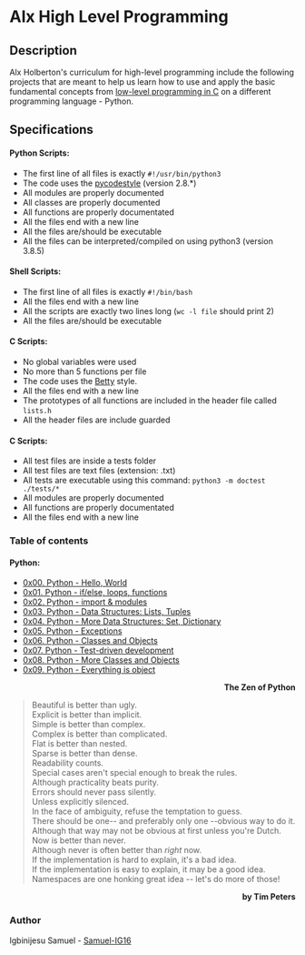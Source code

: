# Alx High Level Programming
## Description
Alx Holberton's curriculum for high-level programming include the following projects that are meant to help us learn how to use and apply the basic fundamental concepts from [low-level programming in C](https://github.com/Samuel-IG16/alx-low_level_programming) on a different programming language - Python.
## Specifications
  #### Python Scripts:
   * The first line of all files is exactly `#!/usr/bin/python3`
   * The code uses the [pycodestyle](https://pypi.org/project/pycodestyle/) (version 2.8.*)
   * All modules are properly documented
   * All classes are properly documented
   * All functions are properly documentated
   * All the files end with a new line
   * All the files are/should be executable
   * All the files can be interpreted/compiled on using python3 (version 3.8.5)
  #### Shell Scripts:
   * The first line of all files is exactly `#!/bin/bash`
   * All the files end with a new line
   * All the scripts are exactly two lines long (`wc -l file` should print 2)
   * All the files are/should be executable
  #### C Scripts:
   * No global variables were used
   * No more than 5 functions per file
   * The code uses the [Betty](https://github.com/holbertonschool/Betty/wiki) style.
   * All the files end with a new line
   * The prototypes of all functions are included in the header file called `lists.h`
   * All the header files are include guarded
  #### C Scripts:
   * All test files are inside a tests folder
   * All test files are text files (extension: .txt)
   * All tests are executable using this command: `python3 -m doctest ./tests/*`
   * All modules are properly documented
   * All functions are properly documentated
   * All the files end with a new line
### Table of contents
  #### Python:
   * [0x00. Python - Hello, World](https://github.com/Samuel-IG16/alx-higher_level_programming/tree/master/0x00-python-hello_world#readme)
   * [0x01. Python - if/else, loops, functions](https://github.com/Samuel-IG16/alx-higher_level_programming/tree/master/0x01-python-if_else_loops_functions#readme)
   * [0x02. Python - import & modules](https://github.com/Samuel-IG16/alx-higher_level_programming/tree/master/0x02-python-import_modules#readme)
   * [0x03. Python - Data Structures: Lists, Tuples](https://github.com/Samuel-IG16/alx-higher_level_programming/tree/master/0x03-python-data_structures#readme)
   * [0x04. Python - More Data Structures: Set, Dictionary](https://github.com/Samuel-IG16/alx-higher_level_programming/tree/master/0x04-python-more_data_structures#readme)
   * [0x05. Python - Exceptions](https://github.com/Samuel-IG16/alx-higher_level_programming/tree/master/0x05-python-exceptions#readme)
   * [0x06. Python - Classes and Objects](https://github.com/Samuel-IG16/alx-higher_level_programming/tree/master/0x06-python-classes#readme)
   * [0x07. Python - Test-driven development](https://github.com/Samuel-IG16/alx-higher_level_programming/tree/master/0x07-python-test_driven_development#readme)
   * [0x08. Python - More Classes and Objects](https://github.com/Samuel-IG16/alx-higher_level_programming/tree/master/0x08-python-more_classes#readme)
   * [0x09. Python - Everything is object](https://github.com/Samuel-IG16/alx-higher_level_programming/tree/master/0x09-python-everything_is_object#readme)

<div align="right"><b>The Zen of Python</b></div>

> Beautiful is better than ugly.\
> Explicit is better than implicit.\
> Simple is better than complex.\
> Complex is better than complicated.\
> Flat is better than nested.\
> Sparse is better than dense.\
> Readability counts.\
> Special cases aren't special enough to break the rules.\
> Although practicality beats purity.\
> Errors should never pass silently.\
> Unless explicitly silenced.\
> In the face of ambiguity, refuse the temptation to guess.\
> There should be one-- and preferably only one --obvious way to do it.\
> Although that way may not be obvious at first unless you're Dutch.\
> Now is better than never.\
> Although never is often better than *right* now.\
> If the implementation is hard to explain, it's a bad idea.\
> If the implementation is easy to explain, it may be a good idea.\
> Namespaces are one honking great idea -- let's do more of those!

<div align="right"><b>by Tim Peters</b></div>

### Author
Igbinijesu Samuel - [Samuel-IG16](https://github.com/Samuel-IG16)
